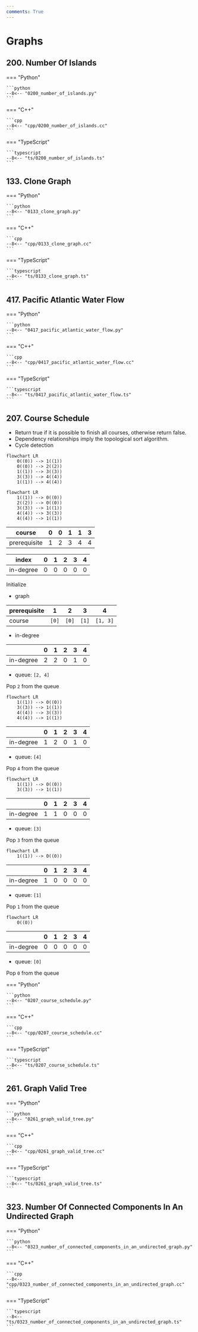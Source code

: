 ```yaml
---
comments: True
---
```


# Graphs

## 200. Number Of Islands

=== "Python"

    ```python
    --8<-- "0200_number_of_islands.py"
    ```

=== "C++"

    ```cpp
    --8<-- "cpp/0200_number_of_islands.cc"
    ```

=== "TypeScript"

    ```typescript
    --8<-- "ts/0200_number_of_islands.ts"
    ```

## 133. Clone Graph

=== "Python"

    ```python
    --8<-- "0133_clone_graph.py"
    ```

=== "C++"

    ```cpp
    --8<-- "cpp/0133_clone_graph.cc"
    ```

=== "TypeScript"

    ```typescript
    --8<-- "ts/0133_clone_graph.ts"
    ```

## 417. Pacific Atlantic Water Flow

=== "Python"

    ```python
    --8<-- "0417_pacific_atlantic_water_flow.py"
    ```

=== "C++"

    ```cpp
    --8<-- "cpp/0417_pacific_atlantic_water_flow.cc"
    ```

=== "TypeScript"

    ```typescript
    --8<-- "ts/0417_pacific_atlantic_water_flow.ts"
    ```

## 207. Course Schedule

-   Return true if it is possible to finish all courses, otherwise return false.
-   Dependency relationships imply the topological sort algorithm.
-   Cycle detection

```mermaid
flowchart LR
    0((0)) --> 1((1))
    0((0)) --> 2((2))
    1((1)) --> 3((3))
    3((3)) --> 4((4))
    1((1)) --> 4((4))
```


```mermaid
flowchart LR
    1((1)) --> 0((0))
    2((2)) --> 0((0))
    3((3)) --> 1((1))
    4((4)) --> 3((3))
    4((4)) --> 1((1))
```

| course       | 0   | 0   | 1   | 1   | 3   |
| ------------ | --- | --- | --- | --- | --- |
| prerequisite | 1   | 2   | 3   | 4   | 4   |

| index     | 0   | 1   | 2   | 3   | 4   |
| --------- | --- | --- | --- | --- | --- |
| in-degree | 0   | 0   | 0   | 0   | 0   |

Initialize

-   graph

| prerequisite | 1     | 2     | 3     | 4        |
| ------------ | ----- | ----- | ----- | -------- |
| course       | `[0]` | `[0]` | `[1]` | `[1, 3]` |

-   in-degree

|           | 0   | 1   | 2   | 3   | 4   |
| --------- | --- | --- | --- | --- | --- |
| in-degree | 2   | 2   | 0   | 1   | 0   |

-   queue: `[2, 4]`

Pop `2` from the queue

```mermaid
flowchart LR
    1((1)) --> 0((0))
    3((3)) --> 1((1))
    4((4)) --> 3((3))
    4((4)) --> 1((1))
```

|           | 0   | 1   | 2   | 3   | 4   |
| --------- | --- | --- | --- | --- | --- |
| in-degree | 1   | 2   | 0   | 1   | 0   |

-   queue: `[4]`

Pop `4` from the queue

```mermaid
flowchart LR
    1((1)) --> 0((0))
    3((3)) --> 1((1))
```

|           | 0   | 1   | 2   | 3   | 4   |
| --------- | --- | --- | --- | --- | --- |
| in-degree | 1   | 1   | 0   | 0   | 0   |

-   queue: `[3]`

Pop `3` from the queue

```mermaid
flowchart LR
    1((1)) --> 0((0))
```

|           | 0   | 1   | 2   | 3   | 4   |
| --------- | --- | --- | --- | --- | --- |
| in-degree | 1   | 0   | 0   | 0   | 0   |

-   queue: `[1]`

Pop `1` from the queue

```mermaid
flowchart LR
    0((0))
```

|           | 0   | 1   | 2   | 3   | 4   |
| --------- | --- | --- | --- | --- | --- |
| in-degree | 0   | 0   | 0   | 0   | 0   |

-   queue: `[0]`

Pop `0` from the queue

=== "Python"

    ```python
    --8<-- "0207_course_schedule.py"
    ```

=== "C++"

    ```cpp
    --8<-- "cpp/0207_course_schedule.cc"
    ```

=== "TypeScript"

    ```typescript
    --8<-- "ts/0207_course_schedule.ts"
    ```

## 261. Graph Valid Tree

=== "Python"

    ```python
    --8<-- "0261_graph_valid_tree.py"
    ```

=== "C++"

    ```cpp
    --8<-- "cpp/0261_graph_valid_tree.cc"
    ```

=== "TypeScript"

    ```typescript
    --8<-- "ts/0261_graph_valid_tree.ts"
    ```

## 323. Number Of Connected Components In An Undirected Graph

=== "Python"

    ```python
    --8<-- "0323_number_of_connected_components_in_an_undirected_graph.py"
    ```

=== "C++"

    ```cpp
    --8<-- "cpp/0323_number_of_connected_components_in_an_undirected_graph.cc"
    ```

=== "TypeScript"

    ```typescript
    --8<-- "ts/0323_number_of_connected_components_in_an_undirected_graph.ts"
    ```
